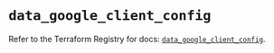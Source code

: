 # `data_google_client_config`

Refer to the Terraform Registry for docs: [`data_google_client_config`](https://registry.terraform.io/providers/hashicorp/google/6.37.0/docs/data-sources/client_config).
